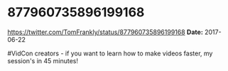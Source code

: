 # 877960735896199168
https://twitter.com/TomFrankly/status/877960735896199168
**Date:** 2017-06-22

#VidCon creators - if you want to learn how to make videos faster, my session's in 45 minutes!

